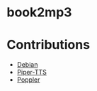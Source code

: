# book2mp3

# Contributions 
- [Debian](https://www.debian.org/)
- [Piper-TTS](https://github.com/rhasspy/piper)
- [Poppler](https://poppler.freedesktop.org/)
